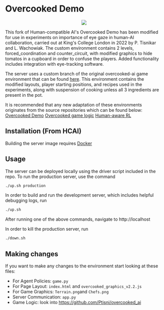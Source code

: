 # Overcooked Demo
<p align="center">
<img src="./server/static/images/browser_view.png" >
</p>

This fork of Human-compatible AI's Overcooked Demo has been modified for use in experiments on importance of eye gaze in human-AI collaboration, carried out at King's College London in 2022 by P. Tisnikar and L. Wachowiak. The custom environment contains 2 levels, forced_coordination and counter_circuit, with modified graphics to hide tomatos in a cupboard in order to confuse the players. Added functionality includes integration with eye-tracking software.

The server uses a custom branch of the original overcooked-ai game environment that can be found [here](https://github.com/Ptisni/overcooked_ai). This environment contains the modified layouts, player starting positions, and recipes used in the experiments, along with suspension of cooking unless all 3 ingredients are present in the pot.

It is recommended that any new adaptation of these environments originates from the source repositories which can be found below:
[Overcooked Demo](https://github.com/HumanCompatibleAI/overcooked-demo)
[Overcooked game logic](https://github.com/HumanCompatibleAI/overcooked_ai)
[Human-aware RL](https://github.com/HumanCompatibleAI/human_aware_rl)

## Installation (From HCAI)

Building the server image requires [Docker](https://docs.docker.com/get-docker/)

## Usage

The server can be deployed locally using the driver script included in the repo. To run the production server, use the command
```bash
./up.sh production
```
In order to build and run the development server, which includes helpful debugging logs, run
```bash
./up.sh
```

After running one of the above commands, navigate to http://localhost

In order to kill the production server, run
```bash
./down.sh
```
## Making changes
If you want to make any changes to the environment start looking at these files:
* For Agent Policies: `game.py`
* For Page Layout: `index.html` and `overcooked_graphics_v2.2.js`
* For Game Graphics: `Terrain.png`and `Chefs.png`
* Server Communication: `app.py`
* Game Logic: look into https://github.com/Ptisni/overcooked_ai


